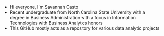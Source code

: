 - Hi everyone, I'm Savannah Casto
- Recent undergraduate from North Carolina State University with a degree in Business Administration with a focus in Information Technologies with Business Analytics honors
- This GitHub mostly acts as a repository for various data analytic projects

<!---
SavannahCasto/SavannahCasto is a ✨ special ✨ repository because its `README.md` (this file) appears on your GitHub profile.
You can click the Preview link to take a look at your changes.
--->
